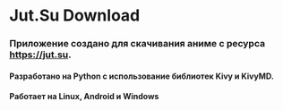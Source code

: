 # Jut.Su Download
### Приложение создано для скачивания аниме с ресурса https://jut.su.
#### Разработано на Python с использование библиотек Kivy и KivyMD.
#### Работает на Linux, Android и Windows



